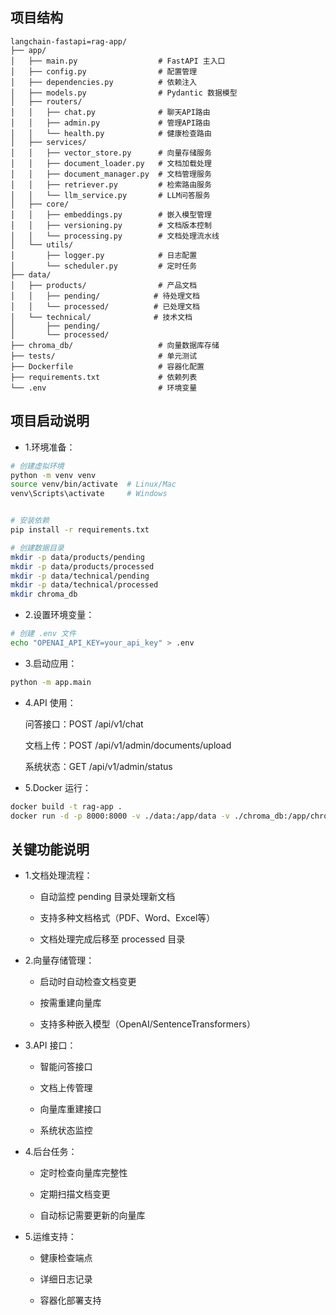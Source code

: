 

## 项目结构

```text
langchain-fastapi=rag-app/
├── app/
│   ├── main.py                  # FastAPI 主入口
│   ├── config.py                # 配置管理
│   ├── dependencies.py          # 依赖注入
│   ├── models.py                # Pydantic 数据模型
│   ├── routers/
│   │   ├── chat.py              # 聊天API路由
│   │   ├── admin.py             # 管理API路由
│   │   └── health.py            # 健康检查路由
│   ├── services/
│   │   ├── vector_store.py      # 向量存储服务
│   │   ├── document_loader.py   # 文档加载处理
│   │   ├── document_manager.py  # 文档管理服务
│   │   ├── retriever.py         # 检索路由服务
│   │   └── llm_service.py       # LLM问答服务
│   ├── core/
│   │   ├── embeddings.py        # 嵌入模型管理
│   │   ├── versioning.py        # 文档版本控制
│   │   └── processing.py        # 文档处理流水线
│   └── utils/
│       ├── logger.py            # 日志配置
│       └── scheduler.py         # 定时任务
├── data/
│   ├── products/                # 产品文档
│   │   ├── pending/            # 待处理文档
│   │   └── processed/          # 已处理文档
│   └── technical/              # 技术文档
│       ├── pending/
│       └── processed/
├── chroma_db/                   # 向量数据库存储
├── tests/                       # 单元测试
├── Dockerfile                   # 容器化配置
├── requirements.txt             # 依赖列表
└── .env                         # 环境变量

```

## 项目启动说明
- 1.环境准备：

```bash
# 创建虚拟环境
python -m venv venv
source venv/bin/activate  # Linux/Mac
venv\Scripts\activate     # Windows


# 安装依赖
pip install -r requirements.txt

# 创建数据目录
mkdir -p data/products/pending
mkdir -p data/products/processed
mkdir -p data/technical/pending
mkdir -p data/technical/processed
mkdir chroma_db
```

- 2.设置环境变量：

```bash
# 创建 .env 文件
echo "OPENAI_API_KEY=your_api_key" > .env
```

- 3.启动应用：

```bash
python -m app.main
```

- 4.API 使用：

    问答接口：POST /api/v1/chat
    
    文档上传：POST /api/v1/admin/documents/upload
    
    系统状态：GET /api/v1/admin/status

- 5.Docker 运行：

```bash
docker build -t rag-app .
docker run -d -p 8000:8000 -v ./data:/app/data -v ./chroma_db:/app/chroma_db rag-app
```

## 关键功能说明

- 1.文档处理流程：

    - 自动监控 pending 目录处理新文档

    - 支持多种文档格式（PDF、Word、Excel等）

    - 文档处理完成后移至 processed 目录

- 2.向量存储管理：

    - 启动时自动检查文档变更

    - 按需重建向量库

    - 支持多种嵌入模型（OpenAI/SentenceTransformers）

- 3.API 接口：

    - 智能问答接口

    - 文档上传管理

    - 向量库重建接口

    - 系统状态监控

- 4.后台任务：

    - 定时检查向量库完整性

    - 定期扫描文档变更

    - 自动标记需要更新的向量库

- 5.运维支持：

    - 健康检查端点

    - 详细日志记录

    - 容器化部署支持